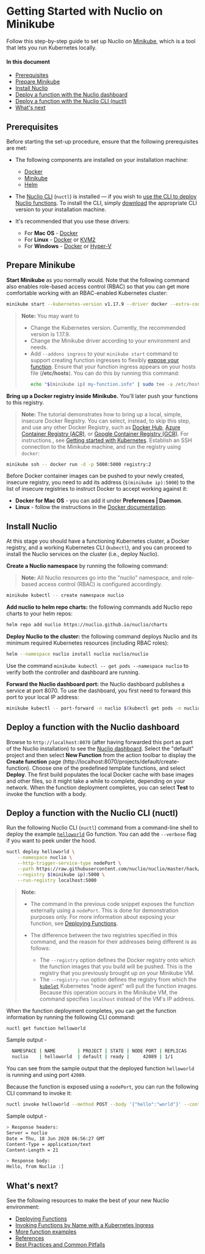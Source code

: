 # Getting Started with Nuclio on Minikube

Follow this step-by-step guide to set up Nuclio on [Minikube](https://github.com/kubernetes/minikube/), which is a tool that lets you run Kubernetes locally.

#### In this document

- [Prerequisites](#prerequisites)
- [Prepare Minikube](#prepare-minikube)
- [Install Nuclio](#install-nuclio)
- [Deploy a function with the Nuclio dashboard](#deploy-a-function-with-the-nuclio-dashboard)
- [Deploy a function with the Nuclio CLI (nuctl)](#deploy-a-function-with-the-nuclio-cli)
- [What's next](#whats-next)

## Prerequisites

Before starting the set-up procedure, ensure that the following prerequisites are met:

- The following components are installed on your installation machine:
    - [Docker](https://docs.docker.com/get-docker/)
    - [Minikube](https://kubernetes.io/docs/tasks/tools/install-minikube/)
    - [Helm](https://helm.sh/docs/intro/install/)
- The [Nuclio CLI](/docs/reference/nuctl/nuctl.md) (`nuctl`) is installed &mdash; if you wish to [use the CLI to deploy Nuclio functions](#deploy-a-function-with-the-nuclio-cli).
    To install the CLI, simply [download](https://github.com/nuclio/nuclio/releases) the appropriate CLI version to your installation machine.
- It's recommended that you use these drivers:

    - For **Mac OS** - [Docker](https://minikube.sigs.k8s.io/docs/drivers/docker/)
    - For **Linux** - [Docker](https://minikube.sigs.k8s.io/docs/drivers/docker/) or [KVM2](https://minikube.sigs.k8s.io/docs/drivers/kvm2/)
    - For **Windows** - [Docker](https://minikube.sigs.k8s.io/docs/drivers/docker/) or [Hyper-V](https://minikube.sigs.k8s.io/docs/drivers/hyperv/)

## Prepare Minikube

**Start Minikube** as you normally would.
Note that the following command also enables role-based access control (RBAC) so that you can get more comfortable working with an RBAC-enabled Kubernetes cluster:

```sh
minikube start --kubernetes-version v1.17.9 --driver docker --extra-config=apiserver.authorization-mode=RBAC
```

> **Note:** You may want to
> - Change the Kubernetes version. Currently, the recommended version is 1.17.9.
> - Change the Minikube driver according to your environment and needs.
> - Add `--addons ingress` to your `minikube start` command to support creating function ingresses to flexibly [expose your function](/docs/tasks/deploying-functions.md#exposing-a-function).
>     Ensure that your function ingress appears on your hosts file (**/etc/hosts**).
>     You can do this by running this command:
>     ```sh
>     echo "$(minikube ip) my-function.info" | sudo tee -a /etc/hosts
>     ```

**Bring up a Docker registry inside Minikube.**
You'll later push your functions to this registry.

> **Note:** The tutorial demonstrates how to bring up a local, simple, insecure Docker Registry.
> You can select, instead, to skip this step, and use any other Docker Registry, such as [Docker Hub](https://hub.docker.com/), [Azure Container Registry (ACR)](https://azure.microsoft.com/services/container-registry/), or [Google Container Registry (GCR)](https://cloud.google.com/container-registry/).
> For instructions., see [Getting started with Kubernetes](/docs/setup/k8s/getting-started-k8s.md).
Establish an SSH connection to the Minikube machine, and run the registry using `docker`:

```sh
minikube ssh -- docker run -d -p 5000:5000 registry:2
```

Before Docker container images can be pushed to your newly created, insecure registry, you need to add its address (`$(minikube ip):5000`) to the list of insecure registries to instruct Docker to accept working against it:

- **Docker for Mac OS** -  you can add it under **Preferences | Daemon**.
- **Linux** - follow the instructions in the [Docker documentation](https://docs.docker.com/registry/insecure/#deploy-a-plain-http-registry).

## Install Nuclio

At this stage you should have a functioning Kubernetes cluster, a Docker registry, and a working Kubernetes CLI (`kubectl`), and you can proceed to install the Nuclio services on the cluster (i.e., deploy Nuclio).

**Create a Nuclio namespace** by running the following command:

> **Note:** All Nuclio resources go into the "nuclio" namespace, and role-based access control (RBAC) is configured accordingly.

```sh
minikube kubectl -- create namespace nuclio
```

**Add nuclio to helm repo charts:** the following commands add Nuclio repo charts to your helm repos:
```sh
helm repo add nuclio https://nuclio.github.io/nuclio/charts
```

**Deploy Nuclio to the cluster:** the following command deploys Nuclio and its minimum required Kubernetes resources (including RBAC roles):

```sh
helm --namespace nuclio install nuclio nuclio/nuclio
```

Use the command `minikube kubectl -- get pods --namespace nuclio` to verify both the controller and dashboard are running.

**Forward the Nuclio dashboard port:** the Nuclio dashboard publishes a service at port 8070. To use the dashboard, you first need to forward this port to your local IP address:
```sh
minikube kubectl -- port-forward -n nuclio $(kubectl get pods -n nuclio -l nuclio.io/app=dashboard -o jsonpath='{.items[0].metadata.name}') 8070:8070
```

<a id="deploy-a-function-with-the-nuclio-dashboard"></a>
## Deploy a function with the Nuclio dashboard

Browse to `http://localhost:8070` (after having forwarded this port as part of the Nuclio installation) to see the [Nuclio dashboard](/README.md#dashboard).
Select the "default" project and then select **New Function** from the action toolbar to display the **Create function** page (http://localhost:8070/projects/default/create-function).
Choose one of the predefined template functions, and select **Deploy**.
The first build populates the local Docker cache with base images and other files, so it might take a while to complete, depending on your network.
When the function deployment completes, you can select **Test** to invoke the function with a body.

<a id="deploy-a-function-with-the-nuclio-cli"></a>
## Deploy a function with the Nuclio CLI (nuctl)

Run the following Nuclio CLI (`nuctl`) command from a command-line shell to deploy the example [`helloworld`](/hack/examples/golang/helloworld/helloworld.go) Go function.
You can add the `--verbose` flag if you want to peek under the hood.
```sh
nuctl deploy helloworld \
    --namespace nuclio \
    --http-trigger-service-type nodePort \
    --path https://raw.githubusercontent.com/nuclio/nuclio/master/hack/examples/golang/helloworld/helloworld.go \
    --registry $(minikube ip):5000 \
    --run-registry localhost:5000
```
> **Note:**
> -  The command in the previous code snippet exposes the function externally using a `nodePort`.
>    This is done for demonstration purposes only.
>    For more information about exposing your function, see [Deploying Functions](/docs/tasks/deploying-functions.md#exposing-a-function).
> -  The difference between the two registries specified in this command, and the reason for their addresses being different is as follows:
>
>    - The `--registry` option defines the Docker registry onto which the function images that you build will be pushed. This is the registry that you previously brought up on your Minikube VM.
>    - The `--registry-run` option defines the registry from which the [`kubelet`](https://kubernetes.io/docs/reference/generated/kubelet/) Kubernetes "node agent" will pull the function images. Because this operation occurs in the Minikube VM, the command specifies `localhost` instead of the VM's IP address.

When the function deployment completes, you can get the function information by running the following CLI command:
```sh
nuctl get function helloworld
```
Sample output -
```sh
  NAMESPACE | NAME        | PROJECT | STATE | NODE PORT | REPLICAS
  nuclio    | helloworld  | default | ready |     42089 | 1/1
```
You can see from the sample output that the deployed function `helloworld` is running and using port `42089`.

Because the function is exposed using a `nodePort`, you can run the following CLI command to invoke it:

```sh
nuctl invoke helloworld --method POST --body '{"hello":"world"}' --content-type "application/json"
```

Sample output -

```sh
> Response headers:
Server = nuclio
Date = Thu, 18 Jun 2020 06:56:27 GMT
Content-Type = application/text
Content-Length = 21

> Response body:
Hello, from Nuclio :]
```

## What's next?

See the following resources to make the best of your new Nuclio environment:

- [Deploying Functions](/docs/tasks/deploying-functions.md)
- [Invoking Functions by Name with a Kubernetes Ingress](/docs/concepts/k8s/function-ingress.md)
- [More function examples](/hack/examples/README.md)
- [References](/docs/reference/)
- [Best Practices and Common Pitfalls](/docs/concepts/best-practices-and-common-pitfalls.md)

